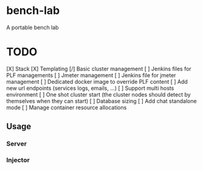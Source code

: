 # bench-lab
A portable bench lab


# TODO

[X] Stack
[X] Templating
[/] Basic cluster management
[ ] Jenkins files for PLF managements
[ ] Jmeter management
[ ] Jenkins file for jmeter management
[ ] Dedicated docker image to override PLF content
[ ] Add new url endpoints (services logs, emails, ...)
[ ] Support multi hosts environment
[ ] One shot cluster start (the cluster nodes should detect by themselves when they can start)
[ ] Database sizing
[ ] Add chat standalone mode
[ ] Manage container resource allocations

## Usage

### Server

### Injector
